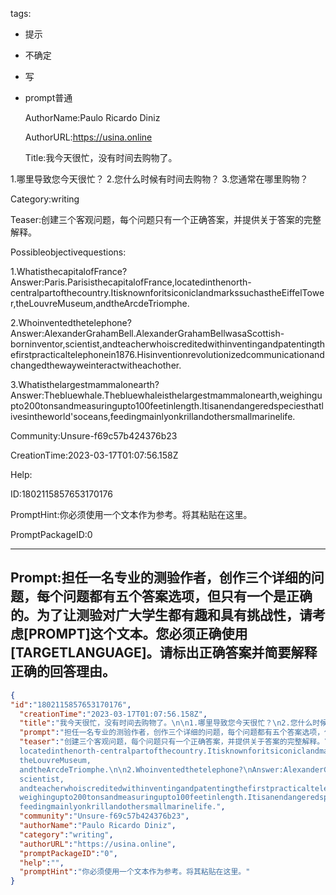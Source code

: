   tags: 
- 提示
- 不确定
- 写
- prompt普通

  AuthorName:Paulo Ricardo Diniz

  AuthorURL:https://usina.online

  Title:我今天很忙，没有时间去购物了。

1.哪里导致您今天很忙？
2.您什么时候有时间去购物？
3.您通常在哪里购物？

  Category:writing

  Teaser:创建三个客观问题，每个问题只有一个正确答案，并提供关于答案的完整解释。

Possibleobjectivequestions:

1.WhatisthecapitalofFrance?
Answer:Paris.ParisisthecapitalofFrance,locatedinthenorth-centralpartofthecountry.ItisknownforitsiconiclandmarkssuchastheEiffelTower,theLouvreMuseum,andtheArcdeTriomphe.

2.Whoinventedthetelephone?
Answer:AlexanderGrahamBell.AlexanderGrahamBellwasaScottish-borninventor,scientist,andteacherwhoiscreditedwithinventingandpatentingthefirstpracticaltelephonein1876.Hisinventionrevolutionizedcommunicationandchangedthewayweinteractwitheachother.

3.Whatisthelargestmammalonearth?
Answer:Thebluewhale.Thebluewhaleisthelargestmammalonearth,weighingupto200tonsandmeasuringupto100feetinlength.Itisanendangeredspeciesthatlivesintheworld'soceans,feedingmainlyonkrillandothersmallmarinelife.

  Community:Unsure-f69c57b424376b23

  CreationTime:2023-03-17T01:07:56.158Z

  Help:

  ID:1802115857653170176

  PromptHint:你必须使用一个文本作为参考。将其粘贴在这里。

  PromptPackageID:0

  ---

  ## Prompt:担任一名专业的测验作者，创作三个详细的问题，每个问题都有五个答案选项，但只有一个是正确的。为了让测验对广大学生都有趣和具有挑战性，请考虑[PROMPT]这个文本。您必须正确使用[TARGETLANGUAGE]。请标出正确答案并简要解释正确的回答理由。

  ```json
  {
  "id":"1802115857653170176",
    "creationTime":"2023-03-17T01:07:56.158Z",
    "title":"我今天很忙，没有时间去购物了。\n\n1.哪里导致您今天很忙？\n2.您什么时候有时间去购物？\n3.您通常在哪里购物？",
    "prompt":"担任一名专业的测验作者，创作三个详细的问题，每个问题都有五个答案选项，但只有一个是正确的。为了让测验对广大学生都有趣和具有挑战性，请考虑[PROMPT]这个文本。您必须正确使用[TARGETLANGUAGE]。请标出正确答案并简要解释正确的回答理由。",
    "teaser":"创建三个客观问题，每个问题只有一个正确答案，并提供关于答案的完整解释。\n\nPossibleobjectivequestions:\n\n1.WhatisthecapitalofFrance?\nAnswer:Paris.ParisisthecapitalofFrance,
    locatedinthenorth-centralpartofthecountry.ItisknownforitsiconiclandmarkssuchastheEiffelTower,
    theLouvreMuseum,
    andtheArcdeTriomphe.\n\n2.Whoinventedthetelephone?\nAnswer:AlexanderGrahamBell.AlexanderGrahamBellwasaScottish-borninventor,
    scientist,
    andteacherwhoiscreditedwithinventingandpatentingthefirstpracticaltelephonein1876.Hisinventionrevolutionizedcommunicationandchangedthewayweinteractwitheachother.\n\n3.Whatisthelargestmammalonearth?\nAnswer:Thebluewhale.Thebluewhaleisthelargestmammalonearth,
    weighingupto200tonsandmeasuringupto100feetinlength.Itisanendangeredspeciesthatlivesintheworld'soceans,
    feedingmainlyonkrillandothersmallmarinelife.",
    "community":"Unsure-f69c57b424376b23",
    "authorName":"Paulo Ricardo Diniz",
    "category":"writing",
    "authorURL":"https://usina.online",
    "promptPackageID":"0",
    "help":"",
    "promptHint":"你必须使用一个文本作为参考。将其粘贴在这里。"
  }
  ```
